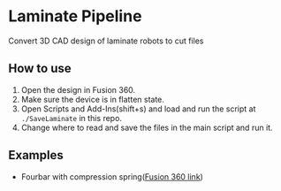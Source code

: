 # Laminate Pipeline
Convert 3D CAD design of laminate robots to cut files

## How to use
1. Open the design in Fusion 360.
2. Make sure the device is in flatten state.
3. Open Scripts and Add-Ins(shift+s) and load and run the script at `./SaveLaminate` in this repo.
4. Change where to read and save the files in the main script and run it. 

## Examples
- Fourbar with compression spring([Fusion 360 link](https://a360.co/37ZD9hi))
